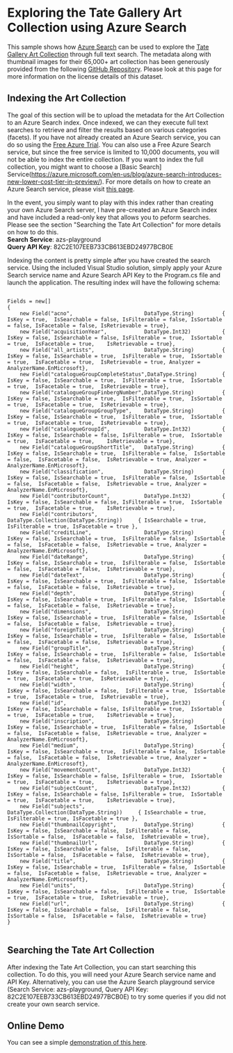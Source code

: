 # Exploring the Tate Gallery Art Collection using Azure Search

This sample shows how [Azure Search](https://azure.microsoft.com/en-us/services/search/
) can be used to explore the [Tate Gallery Art Collection](http://www.tate.org.uk/art/) through full text search.  The metadata along with thumbnail images for their 65,000+ art collection has been generously provided from the following [GitHub Repository](https://github.com/tategallery/collection).  Please look at this page for more information on the license details of this dataset.

## Indexing the Art Collection

The goal of this section will be to upload the metadata for the Art Collection to an Azure Search index.  Once indexed, we can they execute full text searches to retrieve and filter the results based on various categories (facets).  If you have not already created an Azure Search service, you can do so using the [Free Azure Trial](https://azure.microsoft.com/en-us/pricing/free-trial/).  You can also use a Free Azure Search service, but since the free service is limited to 10,000 documents, you will not be able to index the entire collection.  If you want to index the full collection, you might want to choose a [Basic Search] Service(https://azure.microsoft.com/en-us/blog/azure-search-introduces-new-lower-cost-tier-in-preview/).  For more details on how to create an Azure Search service, please visit [this page](https://azure.microsoft.com/en-us/documentation/articles/search-create-service-portal/).

In the event, you simply want to play with this index rather than creating your own Azure Search server, I have pre-created an Azure Search index and have included a read-only key that allows you to peform searches.  Please see the section "Searching the Tate Art Collection" for more details on how to do this.<br>
<b>Search Service</b>: azs-playground<br>
<b>Query API Key</b>: 82C2E107EEB733CB613EBD24977BCB0E<br>

Indexing the content is pretty simple after you have created the search service.  Using the included Visual Studio solution, simply apply your Azure Search service name and Azure Search API Key to the Program.cs file and launch the application. The resulting index will have the following schema:

<pre>
<code>
Fields = new[] 
{ 
	new Field("acno",                       DataType.String)         { IsKey = true,  IsSearchable = false, IsFilterable = false, IsSortable = false, IsFacetable = false, IsRetrievable = true},
	new Field("acquisitionYear",            DataType.Int32)          { IsKey = false, IsSearchable = false, IsFilterable = true,  IsSortable = true,  IsFacetable = true,    IsRetrievable = true},
	new Field("all_artists",                DataType.String)         { IsKey = false, IsSearchable = true,  IsFilterable = true,  IsSortable = true,  IsFacetable = true,  IsRetrievable = true, Analyzer = AnalyzerName.EnMicrosoft},
	new Field("catalogueGroupCompleteStatus",DataType.String)        { IsKey = false, IsSearchable = true,  IsFilterable = true,  IsSortable = true,  IsFacetable = true,  IsRetrievable = true},
	new Field("catalogueGroupFinbergNumber",DataType.String)         { IsKey = false, IsSearchable = true,  IsFilterable = true,  IsSortable = true,  IsFacetable = true,  IsRetrievable = true},
	new Field("catalogueGroupGroupType",    DataType.String)         { IsKey = false, IsSearchable = true,  IsFilterable = true,  IsSortable = true,  IsFacetable = true,  IsRetrievable = true},
	new Field("catalogueGroupId",           DataType.Int32)          { IsKey = false, IsSearchable = false, IsFilterable = true,  IsSortable = true,  IsFacetable = true,    IsRetrievable = true},
	new Field("catalogueGroupShortTitle",   DataType.String)         { IsKey = false, IsSearchable = true,  IsFilterable = false,  IsSortable = false,  IsFacetable = false,  IsRetrievable = true, Analyzer = AnalyzerName.EnMicrosoft},
	new Field("classification",             DataType.String)         { IsKey = false, IsSearchable = true,  IsFilterable = false,  IsSortable = false,  IsFacetable = false,  IsRetrievable = true, Analyzer = AnalyzerName.EnMicrosoft},
	new Field("contributorCount",           DataType.Int32)          { IsKey = false, IsSearchable = false, IsFilterable = true,  IsSortable = true,  IsFacetable = true,    IsRetrievable = true},
	new Field("contributors",               DataType.Collection(DataType.String))     { IsSearchable = true, IsFilterable = true, IsFacetable = true },
	new Field("creditLine",                 DataType.String)         { IsKey = false, IsSearchable = true,  IsFilterable = false,  IsSortable = false,  IsFacetable = false,  IsRetrievable = true, Analyzer = AnalyzerName.EnMicrosoft},
	new Field("dateRange",                  DataType.String)         { IsKey = false, IsSearchable = true,  IsFilterable = false,  IsSortable = false,  IsFacetable = false,  IsRetrievable = true},
	new Field("dateText",                   DataType.String)         { IsKey = false, IsSearchable = true,  IsFilterable = false,  IsSortable = false,  IsFacetable = false,  IsRetrievable = true},
	new Field("depth",                      DataType.String)         { IsKey = false, IsSearchable = true,  IsFilterable = false,  IsSortable = false,  IsFacetable = false,  IsRetrievable = true},
	new Field("dimensions",                 DataType.String)         { IsKey = false, IsSearchable = true,  IsFilterable = false,  IsSortable = false,  IsFacetable = false,  IsRetrievable = true},
	new Field("foreignTitle",               DataType.String)         { IsKey = false, IsSearchable = true,  IsFilterable = false,  IsSortable = false,  IsFacetable = false,  IsRetrievable = true},
	new Field("groupTitle",                 DataType.String)         { IsKey = false, IsSearchable = true,  IsFilterable = false,  IsSortable = false,  IsFacetable = false,  IsRetrievable = true},
	new Field("height",                     DataType.String)         { IsKey = false, IsSearchable = false,  IsFilterable = true,  IsSortable = true,  IsFacetable = true,  IsRetrievable = true},
	new Field("width",                      DataType.String)         { IsKey = false, IsSearchable = false,  IsFilterable = true,  IsSortable = true,  IsFacetable = true,  IsRetrievable = true},
	new Field("id",                         DataType.Int32)          { IsKey = false, IsSearchable = false, IsFilterable = true,  IsSortable = true,  IsFacetable = true,    IsRetrievable = true},
	new Field("inscription",                DataType.String)         { IsKey = false, IsSearchable = true,  IsFilterable = false,  IsSortable = false,  IsFacetable = false,  IsRetrievable = true, Analyzer = AnalyzerName.EnMicrosoft},
	new Field("medium",                     DataType.String)         { IsKey = false, IsSearchable = true,  IsFilterable = false,  IsSortable = false,  IsFacetable = false,  IsRetrievable = true, Analyzer = AnalyzerName.EnMicrosoft},
	new Field("movementCount",              DataType.Int32)          { IsKey = false, IsSearchable = false, IsFilterable = true,  IsSortable = true,  IsFacetable = true,    IsRetrievable = true},
	new Field("subjectCount",               DataType.Int32)          { IsKey = false, IsSearchable = false, IsFilterable = true,  IsSortable = true,  IsFacetable = true,    IsRetrievable = true},
	new Field("subjects",                   DataType.Collection(DataType.String))     { IsSearchable = true, IsFilterable = true, IsFacetable = true },
	new Field("thumbnailCopyright",         DataType.String)         { IsKey = false, IsSearchable = false,  IsFilterable = false,  IsSortable = false,  IsFacetable = false,  IsRetrievable = true},
	new Field("thumbnailUrl",               DataType.String)         { IsKey = false, IsSearchable = false,  IsFilterable = false,  IsSortable = false,  IsFacetable = false,  IsRetrievable = true},
	new Field("title",                      DataType.String)         { IsKey = false, IsSearchable = true,  IsFilterable = false,  IsSortable = false,  IsFacetable = false,  IsRetrievable = true, Analyzer = AnalyzerName.EnMicrosoft},
	new Field("units",                      DataType.String)         { IsKey = false, IsSearchable = false,  IsFilterable = true,  IsSortable = true,  IsFacetable = true,  IsRetrievable = true},
	new Field("url",                        DataType.String)         { IsKey = false, IsSearchable = false,  IsFilterable = false,  IsSortable = false,  IsFacetable = false,  IsRetrievable = true}
}
</code>
</pre>

## Searching the Tate Art Collection

After indexing the Tate Art Collection, you can start searching this collection.  To do this, you will need your Azure Search service name and API Key.  Alternatively, you can use the Azure Search playground service (Search Service: azs-playground, Query API Key: 82C2E107EEB733CB613EBD24977BCB0E) to try some queries if you did not create your own search service.

## Online Demo

You can see a simple [demonstration of this here](https://rawgit.com/liamca/azure-search-tate-art-gallery/master/WebSite/demo/index.html).

